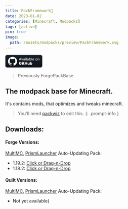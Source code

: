 ```yaml
---
title: PackFramework🧩
date: 2023-01-02
categories: [Minecraft, Modpacks]
tags: [active]
pin: true
image:
  path: /assets/modpacks/preview/PackFramework.svg
---
```

<a href="https://github.com/Den4enko/PackFramework"><img alt="SourceCode" height="40" src="/assets/badges/github_vector.svg"></a>
> Previously ForgePackBase. 

## The modpack base for Minecraft.
It's contains mods, that optimizes and tweaks minecraft.
> You'll need [packwiz](https://packwiz.infra.link/) to edit this.
{: .prompt-info }
## Downloads:
#### Forge Versions:
 [MultiMC](https://multimc.org/), [PrismLauncher](https://prismlauncher.org/) Auto-Updating Pack:
- 1.19.2: [Click or Drag-n-Drop](/PackFramework/downloads/mmc/PackFramework-Forge-1.19.2.zip)
- 1.18.2: [Click or Drag-n-Drop](/PackFramework/downloads/mmc/PackFramework-Forge-1.18.2.zip)
#### Quilt Versions:
 [MultiMC](https://multimc.org/), [PrismLauncher](https://prismlauncher.org/) Auto-Updating Pack:
 - Not yet available(